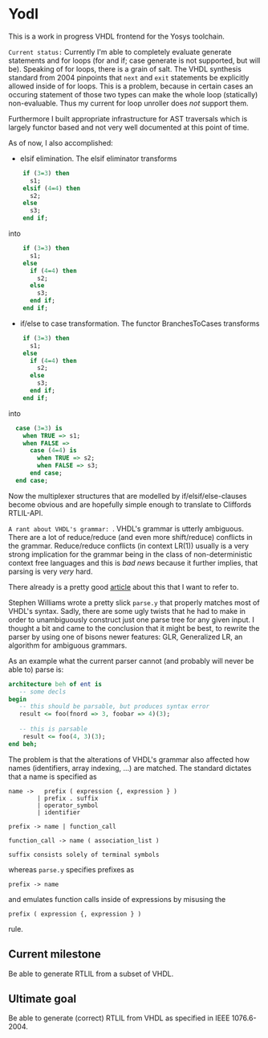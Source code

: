 # Yodl

This is a work in progress VHDL frontend
for the Yosys toolchain.

`Current status:` Currently I'm able to completely evaluate
generate statements and for loops (for and if; case generate is not supported, but will be). 
Speaking of for loops, there is a grain of salt. The VHDL synthesis
standard from 2004 pinpoints that `next` and `exit` statements be explicitly
allowed inside of for loops. This is a problem, because in certain cases an
occuring statement of those two types can make the whole loop (statically) non-evaluable.
Thus my current for loop unroller does *not* support them.

Furthermore I built appropriate infrastructure for AST traversals which is
largely functor based and not very well documented at this point of time.

As of now, I also accomplished:
- elsif elimination. The elsif eliminator transforms 
```vhdl
    if (3=3) then
      s1;
    elsif (4=4) then
      s2;
    else 
      s3;
    end if;
```
  into
```vhdl
    if (3=3) then
      s1;
    else
      if (4=4) then
        s2;
      else 
        s3;
      end if;
    end if;
```

- if/else to case transformation. The functor BranchesToCases transforms
```vhdl
    if (3=3) then
      s1;
    else
      if (4=4) then
        s2;
      else 
        s3;
      end if;
    end if;
```
  into
```vhdl
  case (3=3) is
    when TRUE => s1;
    when FALSE => 
      case (4=4) is
        when TRUE => s2;
        when FALSE => s3;
      end case;
  end case;
```
  Now the multiplexer structures that are modelled by if/elsif/else-clauses 
  become obvious and are hopefully simple enough to translate to Cliffords RTLIL-API.
  
`A rant about VHDL's grammar: `. VHDL's grammar is utterly ambiguous. There are
a lot of reduce/reduce (and even more shift/reduce) conflicts in the grammar.
Reduce/reduce conflicts (in context LR(1)) usually is a very strong implication
for the grammar being in the class of non-deterministic context free languages and
this is *bad news* because it further implies, that parsing is very _very_ hard.

There already is a pretty good [article](http://eli.thegreenplace.net/2009/05/19/parsing-vhdl-is-very-hard) about this that I want to refer to.

Stephen Williams wrote a pretty slick `parse.y` that properly matches most of VHDL's syntax. Sadly, there
are some ugly twists that he had to make in order to unambiguously construct just one parse tree for any
given input. I thought a bit and came to the conclusion that it might be best, to rewrite the parser by using
one of bisons newer features: GLR, Generalized LR, an algorithm for ambiguous grammars. 

As an example what the current parser cannot (and probably will never be able to) parse is:
```vhdl
architecture beh of ent is
   -- some decls
begin
   -- this should be parsable, but produces syntax error
   result <= foo(fnord => 3, foobar => 4)(3);
   
   -- this is parsable
    result <= foo(4, 3)(3);
end beh;
```

The problem is that the alterations of VHDL's grammar also 
affected how names (identifiers, array indexing, ...) are matched.
The standard dictates that a name is specified as

```
name ->   prefix ( expression {, expression } )
        | prefix . suffix
        | operator_symbol
        | identifier
        
prefix -> name | function_call

function_call -> name ( association_list )
        
suffix consists solely of terminal symbols
```

whereas `parse.y` specifies prefixes as

    prefix -> name
    
and emulates function calls inside of expressions
by misusing the

    prefix ( expression {, expression } )
    
rule.

## Current milestone

Be able to generate RTLIL from a subset
of VHDL.

## Ultimate goal

Be able to generate (correct) RTLIL from
VHDL as specified in IEEE 1076.6-2004.
